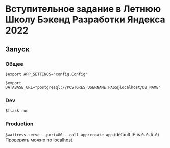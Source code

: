 # Вступительное задание в Летнюю Школу Бэкенд Разработки Яндекса 2022
## Запуск
### Общее
```$export APP_SETTINGS="config.Config"```

```$export DATABASE_URL="postgresql://POSTGRES_USERNAME:PASS@localhost/DB_NAME"```
### Dev
```$flask run```
### Production
```$waitress-serve --port=80 --call app:create_app``` 
(default IP is ```0.0.0.0```)
Проверить можно по [localhost](http://localhost:80/)